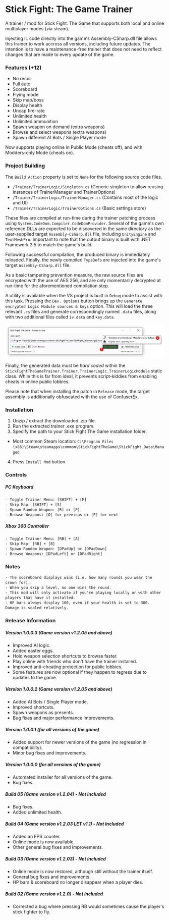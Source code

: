 # Stick Fight: The Game Trainer
A trainer / mod for Stick Fight: The Game that supports both local and online multiplayer modes (via steam).

Injecting IL code directly into the game's Assembly-CSharp.dll file allows this trainer to work accross all versions, including future updates. The intention is to have a maintenance-free trainer that does not need to reflect changes that are made to every update of the game. 

### Features (+12)

- No recoil
- Full auto
- Scoreboard
- Flying mode
- Skip map/boss
- Display health
- Uncap fire-rate
- Unlimited health
- Unlimited ammunition
- Spawn weapon on demand (extra weapons)
- Browse and select weapons (extra weapons)
- Spawn different AI Bots / Single Player mode

Now supports playing online in Public Mode (cheats off), and with Modders-only Mode (cheats on).

### Project Building

The `Build Action` property is set to `None` for the following source code files.

- `/Trainer/TrainerLogic/Singleton.cs` (Generic singleton to allow reusing instances of TrainerManager and TrainerOptions)
- `/Trainer/TrainerLogic/TrainerManager.cs` (Contains most of the logic and UI)
- `/Trainer/TrainerLogic/TrainerOptions.cs` (Basic settings store)

These files are compiled at run-time during the trainer patching process using `System.CodeDom.Compiler.CodeDomProvider`. Several of the game's own reference DLLs are expected to be discovered in the 
same directory as the user-supplied target `Assembly-CSharp.dll` file, including `UnityEngine` and `TextMeshPro`. Important to note that the output binary is built with .NET Framework 3.5 to match the game's build.

Following successful compilation, the produced binary is immediately reloaded. Finally, the newly compiled `TypeDef`s are injected into the game's target `Assembly-CSharp.dll` file.

As a basic tampering prevention measure, the raw source files are encrypted with the use of AES 256, and are only momentarily decrypted at run-time for the aforementioned compilation step. 

A utility is available when the VS project is built in `Debug` mode to assist with this task. Pressing the `Dev. Options` button brings up the `Generate encrypted Logic Module sources & keys` option. 
This will load the three relevant `.cs` files and generate correspondingly named `.data` files, along with two additional files called `iv.data` and `key.data`.

![Dev. Options](Reference/Media/sf-trainer-dev-options.png "Dev. Options")

Finally, the generated data must be *hard coded* within the `StickFightTheGameTrainer.Trainer.TrainerLogic.TrainerLogicModule` static class. While this is far from ideal,
it prevents script-kiddies from enabling cheats in online public lobbies.

Please note that when installing the patch in `Release` mode, the target assembly is additionally obfuscated with the use of ConfuserEx.

### Installation

1) Unzip / extract the downloaded .zip file.
2) Run the extracted trainer .exe program.
3) Specify the path to your Stick Fight The Game installation folder.
- Most common Steam location: `C:\Program Files (x86)\Steam\steamapps\common\StickFightTheGame\StickFight_Data\Managed`
4) Press `Install Mod` button.

### Controls
##### PC Keyboard

    - Toggle Trainer Menu: [SHIFT] + [M]
    - Skip Map: [SHIFT] + [S]
    - Spawn Random Weapon: [R] or [P]
    - Browse Weapons: [Q] for previous or [E] for next

##### Xbox 360 Controller

    - Toggle Trainer Menu: [RB] + [A]
    - Skip Map: [RB] + [B]
    - Spawn Random Weapon: [DPadUp] or [DPadDown]
    - Browse Weapons: [DPadLeft] or [DPadRight]

### Notes

    - The scoreboard displays wins (i.e. how many rounds you wear the crown for).
    - When you skip a level, no one wins the round.
    - This mod will only activate if you're playing locally or with other players that have it installed.
    - HP bars always display 100, even if your health is set to 300. Damage is scaled relatively.

### Release Information

##### Version 1.0.0.3 (Game version v1.2.05 and above)
- Improved AI logic.
- Added easter eggs.
- Hold weapon selection shortcuts to browse faster.
- Play online with friends who don't have the trainer installed.
- Improved anti-cheating protection for public lobbies.
- Some features are now optional if they happen to regress due to updates to the game.

##### Version 1.0.0.2 (Game version v1.2.05 and above)
- Added AI Bots / Single Player mode.
- Improved shortcuts.
- Spawn weapons as presents.
- Bug fixes and major performance improvements.

##### Version 1.0.0.1 (for all versions of the game)
- Added support for newer versions of the game (no regression in compatibility).
- Minor bug fixes and improvements.

##### Version 1.0.0.0 (for all versions of the game)
- Automated installer for all versions of the game.
- Bug fixes.

##### Build 05 (Game version v1.2.04) - *Not Included*
- Bug fixes.
- Added unlimited health.

##### Build 04 (Game version v1.2.03 LET v1.1) - *Not Included*
- Added an FPS counter.
- Online mode is now available.
- Other general bug fixes and improvements.

##### Build 03 (Game version v1.2.03) - *Not Included*
- Online mode is now restored, although still without the trainer itself.
- General bug fixes and improvements.
- HP bars & scoreboard no longer disappear when a player dies.

##### Build 02 (Game version v1.2.0) - *Not Included*
- Corrected a bug where pressing RB would sometimes cause the player's stick fighter to fly.
